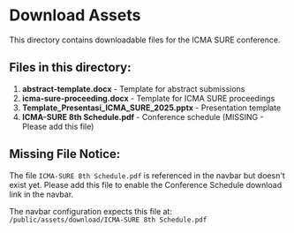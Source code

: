 # Download Assets

This directory contains downloadable files for the ICMA SURE conference.

## Files in this directory:

1. **abstract-template.docx** - Template for abstract submissions
2. **icma-sure-proceeding.docx** - Template for ICMA SURE proceedings
3. **Template_Presentasi_ICMA_SURE_2025.pptx** - Presentation template
4. **ICMA-SURE 8th Schedule.pdf** - Conference schedule (MISSING - Please add this file)

## Missing File Notice:

The file `ICMA-SURE 8th Schedule.pdf` is referenced in the navbar but doesn't exist yet. 
Please add this file to enable the Conference Schedule download link in the navbar.

The navbar configuration expects this file at:
`/public/assets/download/ICMA-SURE 8th Schedule.pdf`
